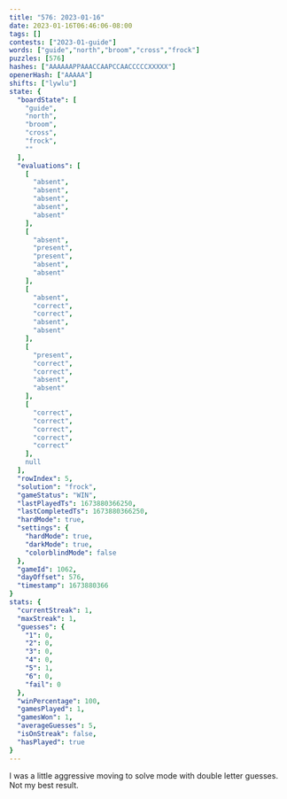 ```yaml
---
title: "576: 2023-01-16"
date: 2023-01-16T06:46:06-08:00
tags: []
contests: ["2023-01-guide"]
words: ["guide","north","broom","cross","frock"]
puzzles: [576]
hashes: ["AAAAAAPPAAACCAAPCCAACCCCCXXXXX"]
openerHash: ["AAAAA"]
shifts: ["lywlu"]
state: {
  "boardState": [
    "guide",
    "north",
    "broom",
    "cross",
    "frock",
    ""
  ],
  "evaluations": [
    [
      "absent",
      "absent",
      "absent",
      "absent",
      "absent"
    ],
    [
      "absent",
      "present",
      "present",
      "absent",
      "absent"
    ],
    [
      "absent",
      "correct",
      "correct",
      "absent",
      "absent"
    ],
    [
      "present",
      "correct",
      "correct",
      "absent",
      "absent"
    ],
    [
      "correct",
      "correct",
      "correct",
      "correct",
      "correct"
    ],
    null
  ],
  "rowIndex": 5,
  "solution": "frock",
  "gameStatus": "WIN",
  "lastPlayedTs": 1673880366250,
  "lastCompletedTs": 1673880366250,
  "hardMode": true,
  "settings": {
    "hardMode": true,
    "darkMode": true,
    "colorblindMode": false
  },
  "gameId": 1062,
  "dayOffset": 576,
  "timestamp": 1673880366
}
stats: {
  "currentStreak": 1,
  "maxStreak": 1,
  "guesses": {
    "1": 0,
    "2": 0,
    "3": 0,
    "4": 0,
    "5": 1,
    "6": 0,
    "fail": 0
  },
  "winPercentage": 100,
  "gamesPlayed": 1,
  "gamesWon": 1,
  "averageGuesses": 5,
  "isOnStreak": false,
  "hasPlayed": true
}
---
```

<!-- more -->
I was a little aggressive moving to solve mode with double letter guesses. Not my best result. 
